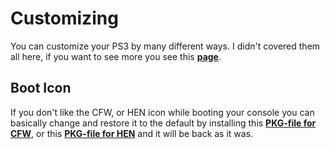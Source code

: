 # Customizing 

You can customize your PS3 by many different ways. I didn't covered them all here, if you want to see more you see this **[page](https://consolemods.org/wiki/PS3:Custom_Themes,_Fonts,_and_XMB_Waves)**.


## Boot Icon

If you don't like the CFW, or HEN icon while booting your console you can basically change and restore it to the default by installing this **[PKG-file for CFW]()**, or this **[PKG-file for HEN]()** and it will be back as it was.